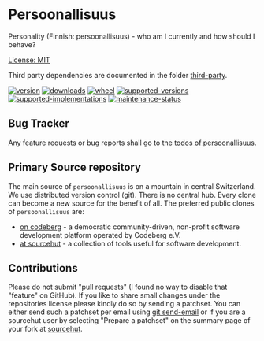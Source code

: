 # Persoonallisuus

Personality (Finnish: persoonallisuus) - who am I currently and how should I behave?

[License: MIT](https://git.sr.ht/~sthagen/persoonallisuus/tree/default/item/LICENSE)

Third party dependencies are documented in the folder [third-party](third-party/README.md).

[![version](https://img.shields.io/pypi/v/persoonallisuus.svg?style=flat)](https://pypi.python.org/pypi/persoonallisuus/)
[![downloads](https://pepy.tech/badge/persoonallisuus/month)](https://pepy.tech/project/persoonallisuus)
[![wheel](https://img.shields.io/pypi/wheel/persoonallisuus.svg?style=flat)](https://pypi.python.org/pypi/persoonallisuus/)
[![supported-versions](https://img.shields.io/pypi/pyversions/persoonallisuus.svg?style=flat)](https://pypi.python.org/pypi/persoonallisuus/)
[![supported-implementations](https://img.shields.io/pypi/implementation/persoonallisuus.svg?style=flat)](https://pypi.python.org/pypi/persoonallisuus/)
[![maintenance-status](https://img.shields.io/github/commit-activity/y/sthagen/persoonallisuus.svg?style=flat)](https://git.sr.ht/~sthagen/persoonallisuus/log)

## Bug Tracker

Any feature requests or bug reports shall go to the [todos of persoonallisuus](https://todo.sr.ht/~sthagen/persoonallisuus).

## Primary Source repository

The main source of `persoonallisuus` is on a mountain in central Switzerland.
We use distributed version control (git).
There is no central hub.
Every clone can become a new source for the benefit of all.
The preferred public clones of `persoonallisuus` are:

* [on codeberg](https://codeberg.org/sthagen/persoonallisuus) - a democratic community-driven, non-profit software development platform operated by Codeberg e.V.
* [at sourcehut](https://git.sr.ht/~sthagen/persoonallisuus) - a collection of tools useful for software development.

## Contributions

Please do not submit "pull requests" (I found no way to disable that "feature" on GitHub).
If you like to share small changes under the repositories license please kindly do so by sending a patchset.
You can either send such a patchset per email using [git send-email](https://git-send-email.io) or 
if you are a sourcehut user by selecting "Prepare a patchset" on the summary page of your fork at [sourcehut](https://git.sr.ht/).
